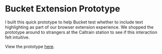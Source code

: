 # Bucket Extension Prototype

I built this quick prototype to help Bucket test whether to include text highlighting as part of our browser extension experience. We shopped the prototype around to strangers at the Caltrain station to see if this interaction felt intuitive.

View the prototype [here](https://etli.github.io/bucket-extension-proto/).
